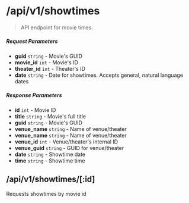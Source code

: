 # /api/v1/showtimes

> API endpoint for movie times.

##### Request Parameters
- **guid** ```string``` - Movie's GUID
- **movie_id** ```int``` - Movie's ID
- **theater_id** ```int``` - Theater's ID
- **date** ```string``` - Date for showtimes.  Accepts general, natural language dates

##### Response Parameters
- **id** ```int``` - Movie ID
- **title** ```string``` - Movie's full title
- **guid** ```string``` - Movie's GUID
- **venue_name** ```string``` - Name of venue/theater
- **venue_name** ```string``` - Name of venue/theater
- **venue_id** ```int``` - Venue/theater's internal ID
- **venue_guid** ```string``` - GUID for venue/theater
- **date** ```string``` - Showtime date
- **time** ```string``` - Showtime time

## /api/v1/showtimes/[:id]
Requests showtimes by movie id
